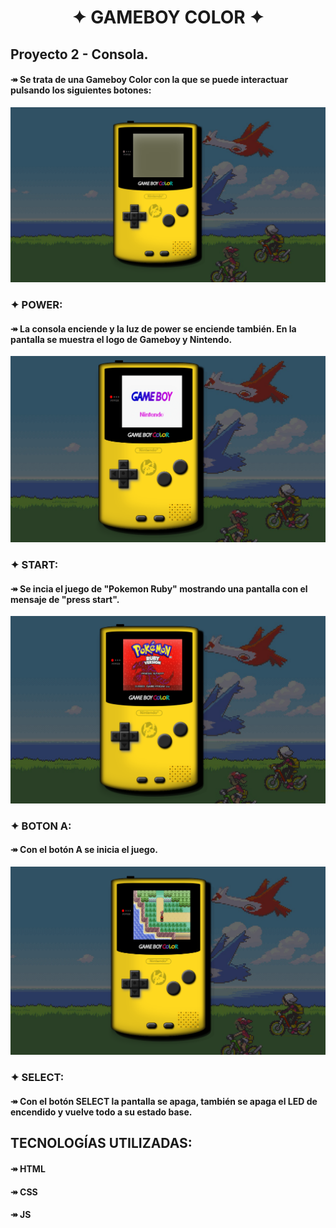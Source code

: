 <h1 align="center">✦ GAMEBOY COLOR ✦

## Proyecto 2 - Consola.

#### ↠ Se trata de una Gameboy Color con la que se puede interactuar pulsando los siguientes botones:


![Gameby](img/gameboy.png)
### ✦ POWER: 

#### ↠ La consola enciende y la luz de power se enciende también. En la pantalla se muestra el logo de Gameboy y Nintendo.

![Encendido](img/encendido.png)


### ✦ START: 

#### ↠ Se incia el juego de "Pokemon Ruby" mostrando una pantalla con el mensaje de "press start".

![START](img/pressstart.png)

### ✦ BOTON A: 

#### ↠ Con el botón A se inicia el juego.

![START](img/botona.png)

### ✦ SELECT: 

#### ↠ Con el botón SELECT la pantalla se apaga, también se apaga el LED de encendido y vuelve todo a su estado base.

## TECNOLOGÍAS UTILIZADAS:

#### ↠ HTML
#### ↠ CSS
#### ↠ JS


